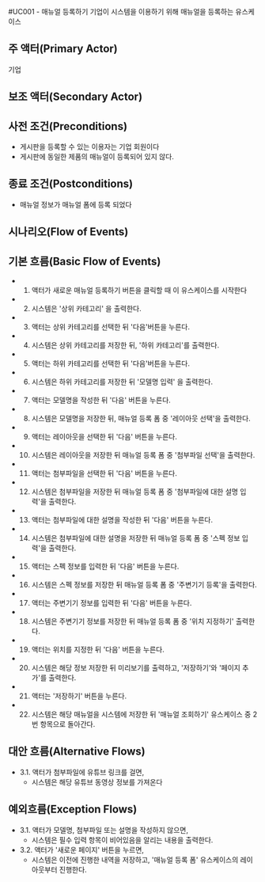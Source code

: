 #UC001 - 매뉴얼 등록하기
기업이 시스템을 이용하기 위해 매뉴얼을 등록하는 유스케이스

## 주 액터(Primary Actor)
기업

## 보조 액터(Secondary Actor)

## 사전 조건(Preconditions)
- 게시판을 등록할 수 있는 이용자는 기업 회원이다
- 게시판에 동일한 제품의 매뉴얼이 등록되어 있지 않다.

## 종료 조건(Postconditions)
- 매뉴얼 정보가 매뉴얼 폼에 등록 되었다

## 시나리오(Flow of Events)

## 기본 흐름(Basic Flow of Events)
- 1. 액터가 새로운 매뉴얼 등록하기 버튼을 클릭할 때 이 유스케이스를 시작한다
- 2. 시스템은 '상위 카테고리' 을 출력한다.
- 3. 액터는 상위 카테고리를 선택한 뒤 '다음'버튼을 누른다.
- 4. 시스템은 상위 카테고리를 저장한 뒤, '하위 카테고리'를 출력한다.
- 5. 액터는 하위 카테고리를 선택한 뒤 '다음'버튼을 누른다.
- 6. 시스템은 하위 카테고리를 저장한 뒤 '모델명 입력' 을 출력한다.
- 7. 액터는 모델명을 작성한 뒤 '다음' 버튼을 누른다.
- 8. 시스템은 모델명을 저장한 뒤, 매뉴얼 등록 폼 중 '레이아웃 선택'을 출력한다.
- 9. 액터는 레이아웃을 선택한 뒤 '다음' 버튼을 누른다.
- 10. 시스템은 레이아웃을 저장한 뒤 매뉴얼 등록 폼 중 '첨부파일 선택'을 출력한다.
- 11. 액터는 첨부파일을 선택한 뒤 '다음' 버튼을 누른다.
- 12. 시스템은 첨부파일을 저장한 뒤 매뉴얼 등록 폼 중 '첨부파일에 대한 설명 입력'을 출력한다.
- 13. 액터는 첨부파일에 대한 설명을 작성한 뒤 '다음' 버튼을 누른다.
- 14. 시스템은 첨부파일에 대한 설명을 저장한 뒤 매뉴얼 등록 폼 중 '스펙 정보 입력'을 출력한다.
- 15. 액터는 스펙 정보를 입력한 뒤 '다음' 버튼을 누른다.
- 16. 시스템은 스펙 정보를 저장한 뒤 매뉴얼 등록 폼 중 '주변기기 등록'을 출력한다.
- 17. 액터는 주변기기 정보를 입력한 뒤 '다음' 버튼을 누른다.
- 18. 시스템은 주변기기 정보를 저장한 뒤 매뉴얼 등록 폼 중 '위치 지정하기' 출력한다.
- 19. 액터는 위치를 지정한 뒤 '다음' 버튼을 누른다.
- 20. 시스템은 해당 정보 저장한 뒤 미리보기를 출력하고, '저장하기'와 '페이지 추가'를 출력한다.
- 21. 액터는 '저장하기' 버튼을 누른다.
- 22. 시스템은 해당 매뉴얼을 시스템에 저장한 뒤 '매뉴얼 조회하기' 유스케이스 중 2번 항목으로 돌아간다. 

## 대안 흐름(Alternative Flows)
- 3.1. 액터가 첨부파일에 유튜브 링크를 걸면,
    - 시스템은 해당 유튜브 동영상 정보를 가져온다

## 예외흐름(Exception Flows)
- 3.1. 액터가 모델명, 첨부파일 또는 설명을 작성하지 않으면, 
    - 시스템은 필수 입력 항목이 비어있음을 알리는 내용을 출력한다.
- 3.2. 액터가 '새로운 페이지' 버튼을 누르면,
    - 시스템은 이전에 진행한 내역을 저장하고, '매뉴얼 등록 폼' 유스케이스의 레이아웃부터 진행한다.

